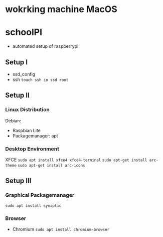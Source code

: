 # wokrking machine MacOS
# schoolPI
- automated setup of raspberrypi
## Setup I
- ssd_config
- ssh `touch ssh in ssd root`
## Setup II
### Linux Distribution
Debian:
- Raspbian Lite
- Packagemanager: apt
### Desktop Environment
XFCE
`sudo apt install xfce4 xfce4-terminal`
`sudo apt-get install arc-theme`
`sudo apt-get install arc-icons`
## Setup III
### Graphical Packagemanager
`sudo apt install synaptic`
### Browser
- Chromium
`sudo apt install chromium-browser`
